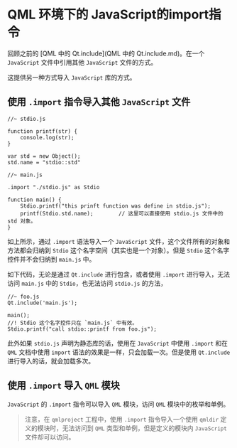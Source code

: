 # QML 环境下的 JavaScript的import指令

回顾之前的 [QML 中的 Qt.include](QML 中的 Qt.include.md)。在一个 `JavaScript` 文件中引用其他 `JavaScript` 文件的方式。

这提供另一种方式导入 `JavaScript` 库的方式。

## 使用 `.import` 指令导入其他 `JavaScript` 文件

```
//~ stdio.js

function printf(str) {
    console.log(str);
}

var std = new Object();
std.name = "stdio::std"
```

```
//~ main.js

.import "./stdio.js" as Stdio

function main() {
    Stdio.printf("this prinft function was define in stdio.js");
    printf(Stdio.std.name);        // 这里可以直接使用 stdio.js 文件中的 std 对象。
}
```

如上所示，通过 `.import` 语法导入一个 `JavaScript` 文件，这个文件所有的对象和方法都会归纳到 `Stdio` 这个名字空间（其实也是一个对象）。但是 `Stdio` 这个名字控件并不会归纳到 `main.js` 中。

如下代码，无论是通过 `Qt.include` 进行包含，或者使用 `.import` 进行导入，无法访问 `main.js` 中的 `Stdio`，也无法访问 `stdio.js` 的方法，

```
//~ foo.js
Qt.include('main.js');

main();
//! Stdio 这个名字控件只在 `main.js` 中有效。
Stdio.printf("call stdio::printf from foo.js");
```

此外如果 `stdio.js` 声明为静态库的话，使用在 `JavaScript` 中使用 `.import` 和在 `QML` 文档中使用 `import` 语法的效果是一样，只会加载一次。但是使用 `Qt.include` 进行导入的话，就会加载多次。

## 使用 `.import` 导入 `QML` 模块

`JavaScript` 的 `.import` 指令可以导入 `QML` 模块，访问 `QML` 模块中的枚举和单例。

> 注意，在 `qmlproject` 工程中，使用 `.import` 指令导入一个使用 `qmldir` 定义的模块时，无法访问到 `QML` 类型和单例，但是定义的模块内 `JavaScript` 文件却可以访问。